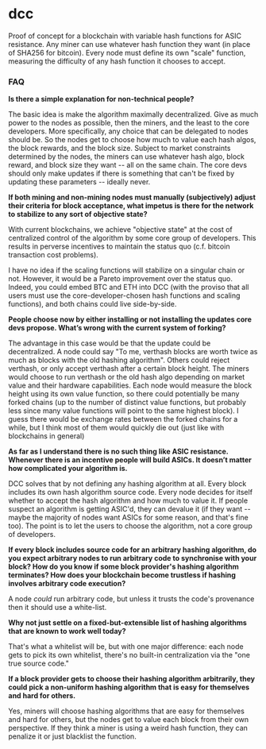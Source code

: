 # dcc

Proof of concept for a blockchain with variable hash functions for ASIC resistance.  Any miner can use whatever hash function they want (in place of SHA256 for bitcoin).  Every node must define its own "scale" function, measuring the difficulty of any hash function it chooses to accept.

### FAQ

**Is there a simple explanation for non-technical people?**

The basic idea is make the algorithm maximally decentralized.  Give as much power to the nodes as possible, then the miners, and the least to the core developers.   More specifically, any choice that can be delegated to nodes should be.  So the nodes get to choose how much to value each hash algos, the block rewards, and the block size.  Subject to market constraints determined by the nodes, the miners can use whatever hash algo, block reward, and block size they want -- all on the same chain.    The core devs should only make updates if there is something that can't be fixed by updating these parameters -- ideally never.


**If both mining and non-mining nodes must manually (subjectively) adjust their criteria for block acceptance, what impetus is there for the network to stabilize to any sort of objective state?** 

With current blockchains, we achieve "objective state" at the cost of centralized control of the algorithm by some core group of developers. This results in perverse incentives to maintain the status quo (c.f. bitcoin transaction cost problems).

I have no idea if the scaling functions will stabilize on a singular chain or not. However, it would be a Pareto improvement over the status quo. Indeed, you could embed BTC and ETH into DCC (with the proviso that all users must use the core-developer-chosen hash functions and scaling functions), and both chains could live side-by-side.


**People choose now by either installing or not installing the updates core devs propose. What’s wrong with the current system of forking?**

The advantage in this case would be that the update could be decentralized.  A node could say "To me, verthash blocks are worth twice as much as blocks with the old hashing algorithm".  Others could reject verthash, or only accept verthash after a certain block height.   The miners would choose to run verthash or the old hash algo depending on market value and their hardware capabilities.  Each node would measure the block height using its own value function,  so there could potentially be many forked chains (up to the number of distinct value functions, but probably less since many value functions will point to the same highest block).
I guess there would be exchange rates between the forked chains for a while, but I think most of them would quickly die out (just like with blockchains in general)


**As far as I understand there is no such thing like ASIC resistance. Whenever there is an incentive people will build ASICs. It doesn’t matter how complicated your algorithm is.**

DCC solves that by not defining any hashing algorithm at all. Every block includes its own hash algorithm source code. Every node decides for itself whether to accept the hash algorithm and how much to value it. If people suspect an algorithm is getting ASIC'd, they can devalue it (if they want -- maybe the majority of nodes want ASICs for some reason, and that's fine too). The point is to let the users to choose the algorithm, not a core group of developers.


**If every block includes source code for an arbitrary hashing algorithm, do you expect arbitrary nodes to run arbitrary code to synchronise with your block? How do you know if some block provider's hashing algorithm terminates? How does your blockchain become trustless if hashing involves arbitrary code execution?**

A node _could_ run arbitrary code, but unless it trusts the code's provenance then it should use a white-list.

**Why not just settle on a fixed-but-extensible list of hashing algorithms that are known to work well today?**

That's what a whitelist will be, but with one major difference: each node gets to pick its own whitelist, there's no built-in centralization via the "one true source code."

**If a block provider gets to choose their hashing algorithm arbitrarily, they could pick a non-uniform hashing algorithm that is easy for themselves and hard for others.** 

Yes, miners will choose hashing algorithms that are easy for themselves and hard for others, but the nodes get to value each block from their own perspective. If they think a miner is using a weird hash function, they can penalize it or just blacklist the function.



